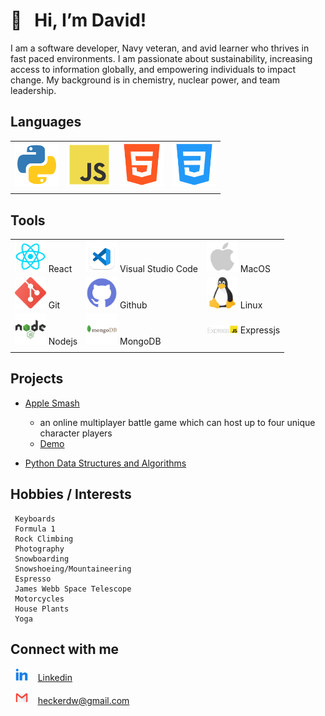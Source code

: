 #  👋 &nbsp; Hi, I’m David!

I am a software developer, Navy veteran, and avid learner who thrives in fast paced environments. I am passionate about sustainability, increasing access to information globally, and empowering individuals to impact change.
My background is in chemistry, nuclear power, and team leadership.

##  Languages

|  |  |  |  |
| ----------- | ----------- | ----------- | ----------- |
<img src="img/python.png" width=70/> | <img src="img/js.png" width=70/> | <img src="img/html.png" width=70/> | <img src="img/css.png" width=70/> |
|  |  |  |  |

## Tools
| | | |
| ----------- | ----------- | ----------- |
| <img src="img/react.png" width=50/> React | <img src="img/vscode.png" width=50/> Visual Studio Code | <img src="img/apple.png" width=50/> MacOS |
| <img src="img/git.png" width=50/> Git | <img src="img/github.png" width=50/> Github | <img src="img/linux.png" width=50/> Linux |
| <img src="img/node.png" width=50/> Nodejs | <img src="img/mongo.png" width=50/> MongoDB | <img src="img/ExpressJS-logo.png" width=50/> Expressjs |
| | | |

## Projects

- [Apple Smash](https://github.com/NotFFTT/game)
  - an online multiplayer battle game which can host up to four unique character players
  - [Demo](https://youtu.be/L9-kgbdOjHE)


- [Python Data Structures and Algorithms](https://github.com/heckerdavid/data-structures-and-algorithms/tree/main/python)

## Hobbies / Interests

     Keyboards
     Formula 1
     Rock Climbing
     Photography
     Snowboarding
     Snowshoeing/Mountaineering
     Espresso
     James Webb Space Telescope
     Motorcycles
     House Plants
     Yoga

## Connect with me

  &nbsp; <img src="img/linkedin.png" width=20/> &nbsp;&nbsp; [Linkedin](https://www.linkedin.com/in/david-hecker/)

  &nbsp; <img src="img/gmail.png" width=20/> &nbsp;&nbsp; heckerdw@gmail.com
